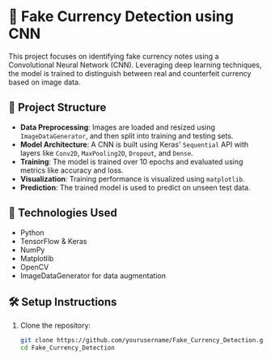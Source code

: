 # 🧾 Fake Currency Detection using CNN

This project focuses on identifying fake currency notes using a Convolutional Neural Network (CNN). Leveraging deep learning techniques, the model is trained to distinguish between real and counterfeit currency based on image data.

## 📁 Project Structure

- **Data Preprocessing**: Images are loaded and resized using `ImageDataGenerator`, and then split into training and testing sets.
- **Model Architecture**: A CNN is built using Keras' `Sequential` API with layers like `Conv2D`, `MaxPooling2D`, `Dropout`, and `Dense`.
- **Training**: The model is trained over 10 epochs and evaluated using metrics like accuracy and loss.
- **Visualization**: Training performance is visualized using `matplotlib`.
- **Prediction**: The trained model is used to predict on unseen test data.

## 🚀 Technologies Used

- Python
- TensorFlow & Keras
- NumPy
- Matplotlib
- OpenCV
- ImageDataGenerator for data augmentation

## 🛠️ Setup Instructions

1. Clone the repository:
   ```bash
   git clone https://github.com/yourusername/Fake_Currency_Detection.git
   cd Fake_Currency_Detection

